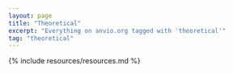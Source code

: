 ```yaml
---
layout: page
title: "Theoretical"
excerpt: "Everything on anvio.org tagged with 'theoretical'"
tag: "theoretical"
---
```


{% include resources/resources.md %}

